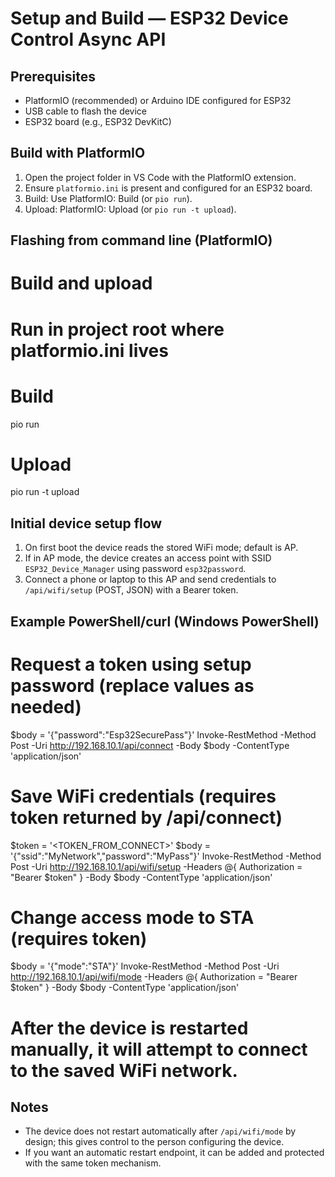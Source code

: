 Setup and Build — ESP32 Device Control Async API
=================================================

Prerequisites
-------------
- PlatformIO (recommended) or Arduino IDE configured for ESP32
- USB cable to flash the device
- ESP32 board (e.g., ESP32 DevKitC)

Build with PlatformIO
---------------------
1. Open the project folder in VS Code with the PlatformIO extension.
2. Ensure `platformio.ini` is present and configured for an ESP32 board.
3. Build: Use PlatformIO: Build (or `pio run`).
4. Upload: PlatformIO: Upload (or `pio run -t upload`).

Flashing from command line (PlatformIO)
--------------------------------------
# Build and upload
# Run in project root where platformio.ini lives

# Build
pio run

# Upload
pio run -t upload

Initial device setup flow
-------------------------
1. On first boot the device reads the stored WiFi mode; default is AP.
2. If in AP mode, the device creates an access point with SSID `ESP32_Device_Manager` using password `esp32password`.
3. Connect a phone or laptop to this AP and send credentials to `/api/wifi/setup` (POST, JSON) with a Bearer token.

Example PowerShell/curl (Windows PowerShell)
--------------------------------------------
# Request a token using setup password (replace values as needed)
$body = '{"password":"Esp32SecurePass"}'
Invoke-RestMethod -Method Post -Uri http://192.168.10.1/api/connect -Body $body -ContentType 'application/json'

# Save WiFi credentials (requires token returned by /api/connect)
$token = '<TOKEN_FROM_CONNECT>'
$body = '{"ssid":"MyNetwork","password":"MyPass"}'
Invoke-RestMethod -Method Post -Uri http://192.168.10.1/api/wifi/setup -Headers @{ Authorization = "Bearer $token" } -Body $body -ContentType 'application/json'

# Change access mode to STA (requires token)
$body = '{"mode":"STA"}'
Invoke-RestMethod -Method Post -Uri http://192.168.10.1/api/wifi/mode -Headers @{ Authorization = "Bearer $token" } -Body $body -ContentType 'application/json'

# After the device is restarted manually, it will attempt to connect to the saved WiFi network.

Notes
-----
- The device does not restart automatically after `/api/wifi/mode` by design; this gives control to the person configuring the device.
- If you want an automatic restart endpoint, it can be added and protected with the same token mechanism.

